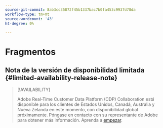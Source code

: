 ```yaml
---
source-git-commit: 8ab3cc35872f45b1337bac7b0fa453c9937d78da
workflow-type: tm+mt
source-wordcount: '43'
ht-degree: 0%

---
```

# Fragmentos

## Nota de la versión de disponibilidad limitada {#limited-availability-release-note}

>[!AVAILABILITY]
>
>Adobe Real-Time Customer Data Platform (CDP) Collaboration está disponible para los clientes de Estados Unidos, Canadá, Australia y Nueva Zelanda en este momento, con disponibilidad global próximamente. Póngase en contacto con su representante de Adobe para obtener más información. Aprenda a [empezar](/help/guide/home.md#get-started).



